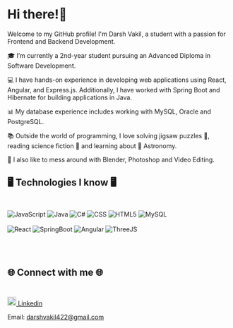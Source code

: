 # Hi there!👋
 

Welcome to my GitHub profile! I'm Darsh Vakil, a student with a passion for Frontend and Backend Development. 

🎓 I’m currently a 2nd-year student pursuing an Advanced Diploma in Software Development.

💻 I have hands-on experience in developing web applications using React, Angular, and Express.js. Additionally, I have worked with Spring Boot and Hibernate for building applications in Java.

📊 My database experience includes working with MySQL, Oracle and PostgreSQL.

📚 Outside the world of programming, I love solving jigsaw puzzles 🧩, reading science fiction 📘 and learning about 🌃 Astronomy. 

🎥 I also like to mess around with Blender, Photoshop and Video Editing.


## 🖥️ Technologies I know 🖥️ <br></br>

![JavaScript](https://img.shields.io/badge/-JavaScript-8B8C72?style=flat-square&logo=javascript)
![Java](https://img.shields.io/badge/-Java-000000?style=flat-square&logo=openjdk&logoColor=white)
![C#](https://img.shields.io/badge/-Csharp-00599C?style=flat-square&logo=csharp)
![CSS](https://img.shields.io/badge/-CSS3-4BC4DC?style=flat-square&logo=css3&logoColor=black)
![HTML5](https://img.shields.io/badge/-HTML5-E34F26?style=flat-square&logo=html5&logoColor=white)
![MySQL](https://img.shields.io/badge/-MySQL-4479A1?style=flat-square&logo=mysql&logoColor=white)
<br></br>
![React](https://img.shields.io/badge/-React-4CADE4?style=flat-square&logo=react&logoColor=white)
![SpringBoot](https://img.shields.io/badge/-SpringBoot-61E44C?style=flat-square&logo=springboot&logoColor=black)
![Angular](https://img.shields.io/badge/-Angular-E4724C?style=flat-square&logo=angular&logoColor=white)
![ThreeJS](https://img.shields.io/badge/-ThreeJS-C3DBD0?style=flat-square&logo=threedotjs&logoColor=black)


<br></br>


## 🌐 Connect with me 🌐 <br></br>
<a href="https://www.linkedin.com/in/darshvakil/"><img src="https://pngimg.com/uploads/linkedIn/linkedIn_PNG8.png" style="height:20px;" 
style="width:20px;" style="cursor:pointer">  Linkedin</a>

Email: darshvakil422@gmail.com

